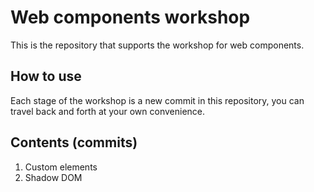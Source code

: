 # Web components workshop

This is the repository that supports the workshop for web components.

## How to use

Each stage of the workshop is a new commit in this repository, you can travel back and forth at your own convenience.

## Contents (commits)

1. Custom elements
1. Shadow DOM